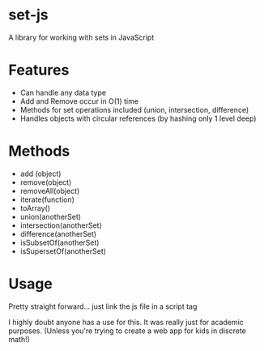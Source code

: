 set-js
======

  A library for working with sets in JavaScript

Features
========
  * Can handle any data type
  * Add and Remove occur in O(1) time
  * Methods for set operations included (union, intersection, difference)
  * Handles objects with circular references (by hashing only 1 level deep)

Methods
=======

  * add (object)
  * remove(object)
  * removeAll(object)
  * iterate(function)
  * toArray()
  * union(anotherSet)
  * intersection(anotherSet)
  * difference(anotherSet)
  * isSubsetOf(anotherSet)
  * isSupersetOf(anotherSet)
  
Usage
=====
  Pretty straight forward... just link the js file in a script tag
  
  I highly doubt anyone has a use for this. It was really just for academic purposes.
    (Unless you're trying to create a web app for kids in discrete math!)
